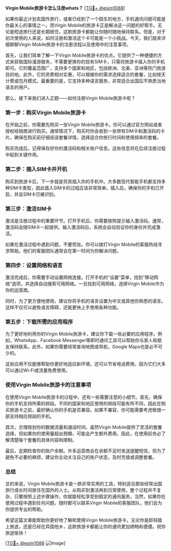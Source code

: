 **Virgin Mobile旅游卡怎么注册whats？** [[TG💪+ @esim1088](https://t.me/s/esim1088)]

如果你最近计划去国外旅行，或者已经到了一个陌生的地方，手机通讯问题可能是你最关心的事情之一。而Virgin Mobile的旅游卡正是解决这一问题的好帮手。无论是短途旅行还是长期居住，这款旅游卡都能让你随时随地保持联系。但是，对于初次使用的人来说，如何注册和激活这个卡可能是一个小挑战。今天，我们就来详细聊聊Virgin Mobile旅游卡的注册流程以及使用中的注意事项。

首先，让我们简单了解一下Virgin Mobile旅游卡的优点。它提供了一种便捷的方式来获取国际漫游服务，不需要更换你的现有SIM卡，只需将旅游卡插入你的手机即可。它的覆盖范围广，支持多个国家和地区，包括欧洲、北美、亚洲等热门旅游目的地。此外，它的资费相对实惠，可以根据你的需求选择适合的套餐，比如按天计费或包月模式。最重要的是，它支持多种语言服务，非常适合出国后不熟悉当地语言的用户。

那么，接下来我们进入正题——如何注册Virgin Mobile旅游卡呢？

### 第一步：购买Virgin Mobile旅游卡

在开始之前，你需要先购买一张Virgin Mobile旅游卡。你可以通过官方网站或者授权经销商进行购买。通常情况下，购买时你会收到一张带有SIM卡和激活码的卡片。确保在购买前仔细阅读套餐详情，选择适合你旅行时间和使用频率的套餐。

购买完成后，记得保存好你的激活码和相关账户信息。这些信息将在后续注册过程中起到关键作用。

### 第二步：插入SIM卡并开机

购买到旅游卡后，下一步就是将其插入你的手机中。大多数现代智能手机都支持多种SIM卡类型，因此插入SIM卡的过程应该非常简单。插入后，确保你的手机已开启，并且SIM卡已被识别。

### 第三步：激活SIM卡

激活是注册过程中的重要环节。打开手机后，你需要按照提示输入激活码。通常，激活码会随SIM卡一起提供。输入激活码后，系统会自动验证你的身份并完成激活。

如果在激活过程中遇到问题，不要慌张。你可以拨打Virgin Mobile的客服热线寻求帮助。他们的客服团队通常会在第一时间为你解决问题。

### 第四步：设置网络和语言

激活完成后，你需要手动设置网络连接。打开手机的“设置”菜单，找到“移动网络”选项，并选择自动搜索可用网络。一旦找到可用网络，选择Virgin Mobile作为你的运营商。

同时，为了更方便地使用，建议你将手机的语言设置为中文或其他你熟悉的语言。这样不仅可以避免语言障碍，还能更快上手使用各种功能。

### 第五步：下载所需的应用程序

为了更好地利用你的Virgin Mobile旅游卡，建议你下载一些必要的应用程序。例如，WhatsApp、Facebook Messenger等即时通讯工具可以帮助你与家人和朋友保持联系。此外，如果你需要经常查询地图或导航，Google Maps也是必不可少的。

这些应用不仅能够帮助你更好地适应新环境，还可以节省电话费用，因为它们大多可以通过Wi-Fi或流量免费使用。

### 使用Virgin Mobile旅游卡的注意事项

在使用Virgin Mobile旅游卡的过程中，还有一些需要注意的小细节。首先，确保你的手机支持所需的频段。不同的国家和地区使用的频段可能有所不同，因此在购买旅游卡之前，最好确认你的手机是否兼容。如果不兼容，你可能需要考虑租借一部支持相应频段的手机。

其次，合理规划你的数据流量和通话时间。虽然Virgin Mobile提供了灵活的套餐选择，但如果你的使用量超出预期，可能会产生额外费用。因此，在使用前务必了解清楚每个套餐的具体内容和限制。

最后，定期检查你的账户余额。许多运营商会在余额不足时发送提醒短信，但为了避免不必要的麻烦，建议你主动关注自己的账户状态，及时充值或调整套餐。

### 总结

总的来说，Virgin Mobile旅游卡是一款非常实用的工具，特别适合那些经常出国旅行或长时间居住在国外的人士。从购买到激活再到日常使用，整个过程并不复杂，只要按照上述步骤操作，你就能轻松享受到稳定的通讯服务。当然，如果你在使用过程中遇到任何问题，随时都可以联系Virgin Mobile的客服团队，他们会为你提供专业的帮助。

希望这篇文章能帮助你更好地了解和使用Virgin Mobile旅游卡。无论你是即将踏上旅途，还是已经在异国他乡，这款旅游卡都能让你的通讯更加顺畅和便捷。祝你旅途愉快！

[[TG💪+ @esim1088](https://t.me/s/esim1088) ![Image](https://i.postimg.cc/4NQfJmqS/Snipaste-2025-05-13-00-14-12.png)]